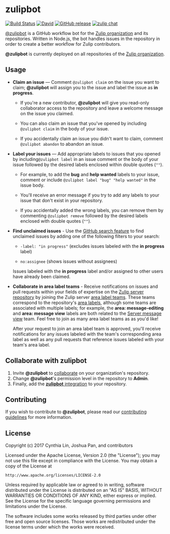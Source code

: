# zulipbot

[![Build Status](https://travis-ci.org/zulip/zulipbot.svg?branch=master)](https://travis-ci.org/zulip/zulipbot)
[![David](https://img.shields.io/david/zulip/zulipbot.svg)](https://david-dm.org/zulip/zulipbot)
[![GitHub release](https://img.shields.io/github/release/zulip/zulipbot.svg)](https://github.com/zulip/zulipbot/releases/latest)
[![zulip chat](https://img.shields.io/badge/zulip-join_chat-brightgreen.svg)](https://chat.zulip.org)

[@zulipbot](https://github.com/zulipbot) is a GitHub workflow bot for the
[Zulip organization](https://zulip.org) and its repositories. Written in
Node.js, the bot handles issues in the repository in order to create a
better workflow for Zulip contributors.

**@zulipbot** is currently deployed on all repositories of the [Zulip
organization](https://zulip.org).

## Usage

* **Claim an issue** — Comment `@zulipbot claim` on the issue you want
to claim; **@zulipbot** will assign you to the issue and label the issue as
**in progress**.

    * If you're a new contributor, **@zulipbot** will give you read-only
    collaborator access to the repository and leave a welcome message on the
    issue you claimed.

    * You can also claim an issue that you've opened by including
    `@zulipbot claim` in the body of your issue.

    * If you accidentally claim an issue you didn't want to claim, comment
    `@zulipbot abandon` to abandon an issue.

* **Label your issues** — Add appropriate labels to issues that you opened by
including`@zulipbot label` in an issue comment or the body of your issue
followed by the desired labels enclosed within double quotes (`""`).

    * For example, to add the **bug** and **help wanted** labels to your
    issue, comment or include `@zulipbot label "bug" "help wanted"` in the
    issue body.

    * You'll receive an error message if you try to add any labels to your issue
    that don't exist in your repository.

    * If you accidentally added the wrong labels, you can remove them by commenting
    `@zulipbot remove` followed by the desired labels enclosed with double quotes
    (`""`).

* **Find unclaimed issues** - Use the [GitHub search
feature](https://help.github.com/articles/using-search-to-filter-issues-and-pull-requests/)
to find unclaimed issues by adding one of the following filters to your search:

    * `-label: "in progress"` (excludes issues labeled with the **in progress** label)

    * `no:assignee` (shows issues without assignees)

    Issues labeled with the **in progress** label and/or assigned to other users have
    already been claimed.

* **Collaborate in area label teams** - Receive notifications on issues and
pull requests within your fields of expertise on the
[Zulip server repository](https://github.com/zulip/zulip) by joining the Zulip server
[area label teams](https://github.com/orgs/zulip/teams?utf8=✓&query=Server). These teams
correspond to the repository's [area labels](https://github.com/zulip/zulip/labels),
although some teams are associated with multiple labels; for example, the **area:
message-editing** and **area: message view** labels are both related to the
[Server message view](https://github.com/orgs/zulip/teams/server-message-view) team.
Feel free to join as many area label teams as as you'd like!

    After your request to join an area label team is approved, you'll receive
    notifications for any issues labeled with the team's corresponding area
    label as well as any pull requests that reference issues labeled with your
    team's area label.

## Collaborate with zulipbot

1. Invite **@zulipbot** to
[collaborate](https://help.github.com/articles/inviting-collaborators-to-a-personal-repository/)
on your organization's repository.
2. Change **@zulipbot**'s permission level in the repository to **Admin**.
3. Finally, add the [**zulipbot** integration](https://github.com/integration/zulipbot)
to your repository.

## Contributing

If you wish to contribute to **@zulipbot**, please read our [contributing
guidelines](CONTRIBUTING.md) for more information.

## License

Copyright (c) 2017 Cynthia Lin, Joshua Pan, and contributors

Licensed under the Apache License, Version 2.0 (the "License"); you may not
use this file except in compliance with the License. You may obtain a copy
of the License at

```
http://www.apache.org/licenses/LICENSE-2.0
```

Unless required by applicable law or agreed to in writing, software
distributed under the License is distributed on an "AS IS" BASIS, WITHOUT
WARRANTIES OR CONDITIONS OF ANY KIND, either express or implied. See the
License for the specific language governing permissions and limitations
under the License.

The software includes some works released by third parties under other free
and open source licenses. Those works are redistributed under the license
terms under which the works were received.
